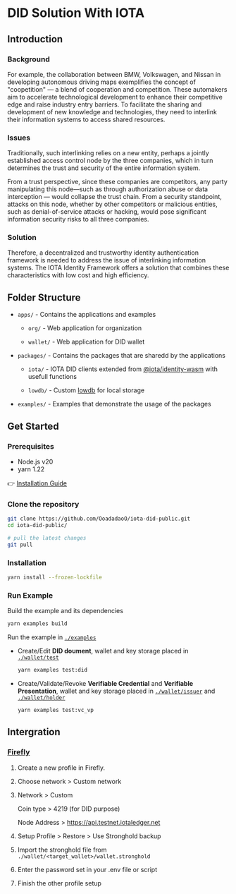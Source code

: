 # DID Solution With IOTA

## Introduction

### Background

For example, the collaboration between BMW, Volkswagen, and Nissan in developing autonomous driving maps exemplifies the concept of "coopetition" — a blend of cooperation and competition. These automakers aim to accelerate technological development to enhance their competitive edge and raise industry entry barriers. To facilitate the sharing and development of new knowledge and technologies, they need to interlink their information systems to access shared resources.

### Issues

Traditionally, such interlinking relies on a new entity, perhaps a jointly established access control node by the three companies, which in turn determines the trust and security of the entire information system.

From a trust perspective, since these companies are competitors, any party manipulating this node—such as through authorization abuse or data interception — would collapse the trust chain. From a security standpoint, attacks on this node, whether by other competitors or malicious entities, such as denial-of-service attacks or hacking, would pose significant information security risks to all three companies.

### Solution

Therefore, a decentralized and trustworthy identity authentication framework is needed to address the issue of interlinking information systems. The IOTA Identity Framework offers a solution that combines these characteristics with low cost and high efficiency.

## Folder Structure

- `apps/` - Contains the applications and examples

  - `org/` - Web application for organization

  - `wallet/` - Web application for DID wallet

- `packages/` - Contains the packages that are sharedd by the applications

  - `iota/` - IOTA DID clients extended from [@iota/identity-wasm](https://github.com/iotaledger/identity.rs) with usefull functions

  - `lowdb/` - Custom [lowdb](https://github.com/typicode/lowdb) for local storage

- `examples/` - Examples that demonstrate the usage of the packages

## Get Started

### Prerequisites

- Node.js v20
- yarn 1.22

👉 [Installation Guide](https://adada1024.notion.site/NodeJs-f9a83de221e64e46ba930a62246f2256)

### Clone the repository

```bash
git clone https://github.com/OoadadaoO/iota-did-public.git
cd iota-did-public/

# pull the latest changes
git pull
```

### Installation

```bash
yarn install --frozen-lockfile
```

### Run Example

Build the example and its dependencies

```bash
yarn examples build
```

Run the example in [`./examples`](./examples/package.json)

- Create/Edit **DID doument**, wallet and key storage placed in [`./wallet/test`](./wallet/test/)

  ```bash
  yarn examples test:did
  ```

- Create/Validate/Revoke **Verifiable Credential** and **Verifiable Presentation**, wallet and key storage placed in [`./wallet/issuer`](./wallet/issuer/) and [`./wallet/holder`](./wallet/holder/)

  ```bash
  yarn examples test:vc_vp
  ```

## Intergration

### [Firefly](https://github.com/iotaledger/firefly)

1. Create a new profile in Firefly.

2. Choose network > Custom network

3. Network > Custom

   Coin type > 4219 (for DID purpose)

   Node Address > https://api.testnet.iotaledger.net

4. Setup Profile > Restore > Use Stronghold backup

5. Import the stronghold file from `./wallet/<target_wallet>/wallet.stronghold`

6. Enter the password set in your .env file or script

7. Finish the other profile setup
